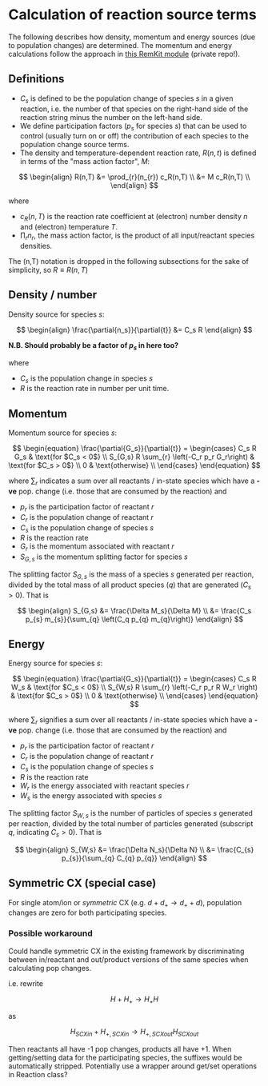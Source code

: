 # Calculation of reaction source terms

The following describes how density, momentum and energy sources (due to population changes) are determined. The momentum and energy calculations follow the approach in [this RemKit module](https://github.com/SMijin/RMK_extensions/blob/master/RMK_extensions/multispecies/neutrals.py) (private repo!).

## Definitions

- $C_s$ is defined to be the population change of species $s$ in a given reaction, i.e. the number of that species on the right-hand side of the reaction string minus the number on the left-hand side.
- We define participation factors ($p_s$ for species $s$) that can be used to control (usually turn on or off) the contribution of each species to the population change source terms.
- The density and temperature-dependent reaction rate, $R(n,t)$ is defined in terms of the "mass action factor", $M$:

$$
\begin{align}
R(n,T) &= \prod_{r}(n_{r}) c_R(n,T) \\
       &= M c_R(n,T) \\
\end{align}
$$

where
- $c_R(n,T)$ is the reaction rate coefficient at (electron) number density $n$ and (electron) temperature $T$.
- $\prod_{r}{n_{r}}$, the mass action factor, is the product of all input/reactant species densities.

The (n,T) notation is dropped in the following subsections for the sake of simplicity, so $R\equiv R(n,T)$

## Density / number

Density source for species $s$:

$$
\begin{align}
\frac{\partial{n_s}}{\partial{t}} &= C_s R
\end{align}
$$
 
**N.B. Should probably be a factor of $p_s$ in here too?**

where 

 - $C_s$ is the population change in species $s$
 - $R$ is the reaction rate in number per unit time.

## Momentum

Momentum source for species $s$:

$$
\begin{equation}
  \frac{\partial{G_s}}{\partial{t}} =
  \begin{cases}
    C_s R G_s & \text{for $C_s < 0$} \\
    S_{G,s} R \sum_{r} \left(-C_r p_r G_r\right) & \text{for $C_s > 0$} \\
    0 & \text{otherwise} \\
  \end{cases}
\end{equation}
$$

where $\sum_{r}$ indicates a sum over all reactants / in-state species which have a **-ve** pop. change (i.e. those that are consumed by the reaction) and

 - $p_r$ is the participation factor of reactant $r$
 - $C_r$ is the population change of reactant $r$
 - $C_s$ is the population change of species $s$
 - $R$ is the reaction rate
 - $G_r$ is the momentum associated with reactant $r$
 - $S_{G,s}$ is the momentum splitting factor for species $s$

The splitting factor $S_{G,s}$ is the mass of a species $s$ generated per reaction, divided by the total mass of all product species ($q$) that are generated ($C_s > 0$).
That is

$$
\begin{align}
S_{G,s} &= \frac{\Delta M_s}{\Delta M} \\
        &= \frac{C_s p_{s} m_{s}}{\sum_{q} \left(C_q p_{q} m_{q}\right)}
\end{align}
$$

## Energy

Energy source for species $s$:

$$
\begin{equation}
  \frac{\partial{G_s}}{\partial{t}} =
  \begin{cases}
    C_s R W_s & \text{for $C_s < 0$} \\
    S_{W,s} R \sum_{r} \left(-C_r p_r R W_r \right) & \text{for $C_s > 0$} \\
    0 & \text{otherwise} \\
  \end{cases}
\end{equation}
$$

where $\sum_{r}$ signifies a sum over all reactants / in-state species which have a **-ve** pop. change (i.e. those that are consumed by the reaction) and

 - $p_r$ is the participation factor of reactant $r$
 - $C_r$ is the population change of reactant $r$
 - $C_s$ is the population change of species $s$
 - $R$ is the reaction rate
 - $W_r$ is the energy associated with reactant species $r$
 - $W_s$ is the energy associated with species $s$

The splitting factor $S_{W,s}$ is the number of particles of species $s$ generated per reaction, divided by the total number of particles generated (subscript $q$, indicating $C_s > 0$).
That is

$$
\begin{align}
S_{W,s} &= \frac{\Delta N_s}{\Delta N} \\
        &= \frac{C_{s} p_{s}}{\sum_{q} C_{q} p_{q}}
\end{align}
$$


## Symmetric CX (special case)

For single atom/ion or *symmetric* CX (e.g. $d + d_+ \to d_+ + d$), population changes are zero for both participating species.

### Possible workaround
Could handle symmetric CX in the existing framework by discriminating between in/reactant and out/product versions of the same species when calculating pop changes.

i.e. rewrite

$$
\begin{equation}
H + H_{+} \to H_{+} H
\end{equation}
$$

as

$$
\begin{equation}
H_{SCXin} + H_{+,SCXin} \to H_{+,SCXout} H_{SCXout}
\end{equation}
$$

Then reactants all have -1 pop changes, products all have +1. When getting/setting data for the participating species, the suffixes would be automatically stripped. Potentially use a wrapper around get/set operations in Reaction class?

<!-- 
## Examples

Need rechecking

### Density: Ionisation of $C_{+3}$

$C_{+3} + e \to C_{+4} + 2e$

$C_s$ is:
|          |     |
| -------- | --- |
| $C_{+3}$ | -1  |
| $C_{+4}$ | +1  |
| e        | +1  |

$$
\begin{align}
\frac{\partial{n_{C+3}}}{\partial{t}} &= -R n_{C+3} n_e \\
\frac{\partial{n_{C+4}}}{\partial{t}} &= R n_{C+3} n_e \\
\frac{\partial{n_{e}}}{\partial{t}} &= R n_{C+3} n_e \\
\end{align}
$$

### Momentum: Ionisation of $C_{+3}$

$C_{+3} + e \to C_{+4} + 2e$

${C+3}$ ($C_s < 0$) mom. source is
 
$$
\begin{align}
\frac{\partial{G_{C+3}}}{\partial{t}} &= R G_{C+3} \frac{- w_{C+3} }{n_{C+3}} \\
                                      &= -R m_{C+3} v_{C+3} \frac{w_{C+3} }{n_{C+3}} \\
\end{align}
$$

c.f. existing (OpenADASReaction)

$R m_{C+3} v_{C+3}$ -->
